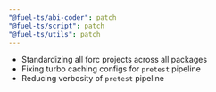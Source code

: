 ```yaml
---
"@fuel-ts/abi-coder": patch
"@fuel-ts/script": patch
"@fuel-ts/utils": patch
---
```


- Standardizing all forc projects across all packages
- Fixing turbo caching configs for `pretest` pipeline
- Reducing verbosity of `pretest` pipeline
